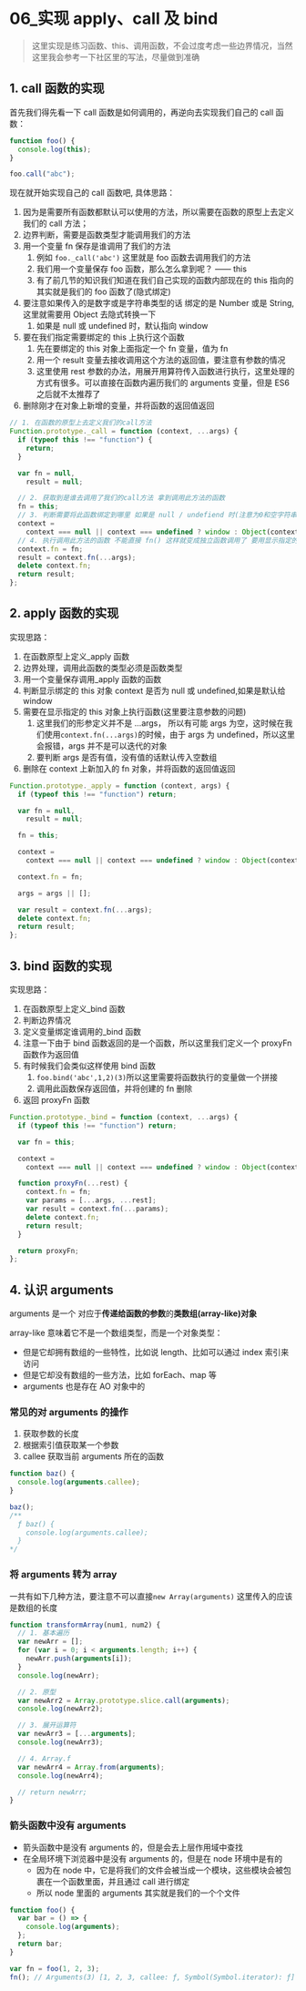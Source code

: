 # 06\_实现 apply、call 及 bind

> 这里实现是练习函数、this、调用函数，不会过度考虑一些边界情况，当然这里我会参考一下社区里的写法，尽量做到准确

## 1. call 函数的实现

首先我们得先看一下 call 函数是如何调用的，再逆向去实现我们自己的 call 函数：

```javascript
function foo() {
  console.log(this);
}

foo.call("abc");
```

现在就开始实现自己的 call 函数吧, 具体思路：

1. 因为是需要所有函数都默认可以使用的方法，所以需要在函数的原型上去定义我们的 call 方法；
2. 边界判断，需要是函数类型才能调用我们的方法
3. 用一个变量 fn 保存是谁调用了我们的方法
   1. 例如 `foo._call('abc')` 这里就是 foo 函数去调用我们的方法
   2. 我们用一个变量保存 foo 函数，那么怎么拿到呢？ —— this
   3. 有了前几节的知识我们知道在我们自己实现的函数内部现在的 this 指向的其实就是我们的 foo 函数了(隐式绑定)
4. 要注意如果传入的是数字或是字符串类型的话 绑定的是 Number 或是 String,这里就需要用 Object 去隐式转换一下
   1. 如果是 null 或 undefined 时，默认指向 window
5. 要在我们指定需要绑定的 this 上执行这个函数
   1. 先在要绑定的 this 对象上面指定一个 fn 变量，值为 fn
   2. 用一个 result 变量去接收调用这个方法的返回值，要注意有参数的情况
   3. 这里使用 rest 参数的办法，用展开用算符传入函数进行执行，这里处理的方式有很多。可以直接在函数内遍历我们的 arguments 变量，但是 ES6 之后就不太推荐了
6. 删除刚才在对象上新增的变量，并将函数的返回值返回

```javascript
// 1. 在函数的原型上去定义我们的call方法
Function.prototype._call = function (context, ...args) {
  if (typeof this !== "function") {
    return;
  }

  var fn = null,
    result = null;

  // 2. 获取到是谁去调用了我们的call方法 拿到调用此方法的函数
  fn = this;
  // 3. 判断需要将此函数绑定到哪里 如果是 null / undefiend 时(注意为0和空字符串的情况) 绑定到window
  context =
    context === null || context === undefined ? window : Object(context);
  // 4. 执行调用此方法的函数 不能直接 fn() 这样就变成独立函数调用了 要用显示指定的this调用
  context.fn = fn;
  result = context.fn(...args);
  delete context.fn;
  return result;
};
```

## 2. apply 函数的实现

实现思路：

1. 在函数原型上定义\_apply 函数
2. 边界处理，调用此函数的类型必须是函数类型
3. 用一个变量保存调用\_apply 函数的函数
4. 判断显示绑定的 this 对象 context 是否为 null 或 undefined,如果是默认给 window
5. 需要在显示指定的 this 对象上执行函数(这里要注意参数的问题)
   1. 这里我们的形参定义并不是 ...args， 所以有可能 args 为空，这时候在我们使用`context.fn(...args)`的时候，由于 args 为 undefined，所以这里会报错，args 并不是可以迭代的对象
   2. 要判断 args 是否有值，没有值的话默认传入空数组
6. 删除在 context 上新加入的 fn 对象，并将函数的返回值返回

```javascript
Function.prototype._apply = function (context, args) {
  if (typeof this !== "function") return;

  var fn = null,
    result = null;

  fn = this;

  context =
    context === null || context === undefined ? window : Object(context);

  context.fn = fn;

  args = args || [];

  var result = context.fn(...args);
  delete context.fn;
  return result;
};
```

## 3. bind 函数的实现

实现思路：

1. 在函数原型上定义\_bind 函数
2. 判断边界情况
3. 定义变量绑定谁调用的\_bind 函数
4. 注意一下由于 bind 函数返回的是一个函数，所以这里我们定义一个 proxyFn 函数作为返回值
5. 有时候我们会类似这样使用 bind 函数
   1. `foo.bind('abc',1,2)(3)`所以这里需要将函数执行的变量做一个拼接
   2. 调用此函数保存返回值，并将创建的 fn 删除
6. 返回 proxyFn 函数

```javascript
Function.prototype._bind = function (context, ...args) {
  if (typeof this !== "function") return;

  var fn = this;

  context =
    context === null || context === undefined ? window : Object(context);

  function proxyFn(...rest) {
    context.fn = fn;
    var params = [...args, ...rest];
    var result = context.fn(...params);
    delete context.fn;
    return result;
  }

  return proxyFn;
};
```

## 4. 认识 arguments

arguments 是一个 对应于**传递给函数的参数**的**类数组(array-like)对象**

array-like 意味着它不是一个数组类型，而是一个对象类型：

- 但是它却拥有数组的一些特性，比如说 length、比如可以通过 index 索引来访问
- 但是它却没有数组的一些方法，比如 forEach、map 等
- arguments 也是存在 AO 对象中的

### 常见的对 arguments 的操作

1. 获取参数的长度
2. 根据索引值获取某一个参数
3. callee 获取当前 arguments 所在的函数

```javascript
function baz() {
  console.log(arguments.callee);
}

baz();
/**
  ƒ baz() {
    console.log(arguments.callee);
  }
*/
```

### 将 arguments 转为 array

一共有如下几种方法，要注意不可以直接`new Array(arguments)` 这里传入的应该是数组的长度

```javascript
function transformArray(num1, num2) {
  // 1. 基本遍历
  var newArr = [];
  for (var i = 0; i < arguments.length; i++) {
    newArr.push(arguments[i]);
  }
  console.log(newArr);

  // 2. 原型
  var newArr2 = Array.prototype.slice.call(arguments);
  console.log(newArr2);

  // 3. 展开运算符
  var newArr3 = [...arguments];
  console.log(newArr3);

  // 4. Array.f
  var newArr4 = Array.from(arguments);
  console.log(newArr4);

  // return newArr;
}
```

### 箭头函数中没有 arguments

- 箭头函数中是没有 arguments 的，但是会去上层作用域中查找
- 在全局环境下浏览器中是没有 arguments 的，但是在 node 环境中是有的
  - 因为在 node 中，它是将我们的文件会被当成一个模块，这些模块会被包裹在一个函数里面，并且通过 call 进行绑定
  - 所以 node 里面的 arguments 其实就是我们的一个个文件

```javascript
function foo() {
  var bar = () => {
    console.log(arguments);
  };
  return bar;
}

var fn = foo(1, 2, 3);
fn(); // Arguments(3) [1, 2, 3, callee: ƒ, Symbol(Symbol.iterator): ƒ]
```
